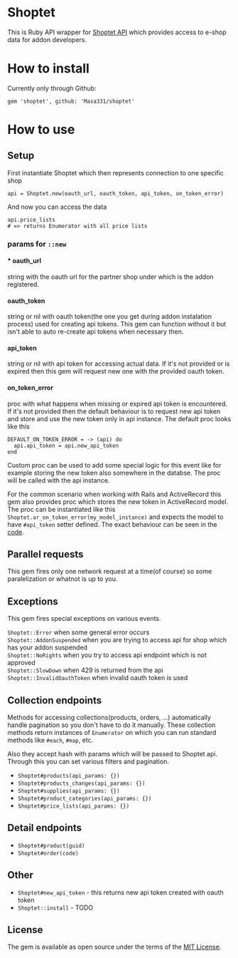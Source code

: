 # Shoptet

This is Ruby API wrapper for [Shoptet API](https://shoptet.docs.apiary.io) which provides access to e-shop data for addon developers.

# How to install

Currently only through Github:
```
gem 'shoptet', github: 'Masa331/shoptet'
```

# How to use

## Setup

First instantiate Shoptet which then represents connection to one specific shop
```
api = Shoptet.new(oauth_url, oauth_token, api_token, on_token_error)
```
And now you can access the data
```
api.price_lists
# => returns Enumerator with all price lists

```
### params for `::new`

#### * oauth_url
string with the oauth url for the partner shop under which is the addon registered.

#### oauth_token
string or nil with oauth token(the one you get during addon instalation process) used for creating api tokens. This gem can function without it but isn't able to auto re-create api tokens when necessary then.

#### api_token
string or nil with api token for accessing actual data. If it's not provided or is expired then this gem will request new one with the provided oauth token.

#### on_token_error
proc with what happens when missing or expired api token is encountered. If it's not provided then the default behaviour is to request new api token and store and use the new token only in api instance. The default proc looks like this
```
DEFAULT_ON_TOKEN_ERROR = -> (api) do
  api.api_token = api.new_api_token
end
```

Custom proc can be used to add some special logic for this event like for example storing the new token also somewhere in the databse. The proc will be called with the api instance.

For the common scenario when working with Rails and ActiveRecord this gem also provides proc which stores the new token in ActiveRecord model. The proc can be instantiated like this `Shoptet.ar_on_token_error(my_model_instance)` and expects the model to have `#api_token` setter defined. The exact behaviour can be seen in the [code]().

## Parallel requests

This gem fires only one network request at a time(of course) so some paralelization or whatnot is up to you.

## Exceptions

This gem fires special exceptions on various events.

`Shoptet::Error` when some general error occurs  
`Shoptet::AddonSuspended` when you are trying to access api for shop which has your addon suspended  
`Shoptet::NoRights` when you try to access api endpoint which is not approved  
`Shoptet::SlowDown` when 429 is returned from the api  
`Shoptet::InvalidOauthToken` when invalid oauth token is used

## Collection endpoints

Methods for accessing collections(products, orders, ...) automatically handle pagination so you don't have to do it manually. These collection methods return instances of `Enumerator` on which you can run standard methods like `#each`, `#map`, etc.

Also they accept hash with params which will be passed to Shoptet api. Through this you can set various filters and pagination.

* `Shoptet#products(api_params: {})`
* `Shoptet#products_changes(api_params: {})`
* `Shoptet#supplies(api_params: {})`
* `Shoptet#product_categories(api_params: {})`
* `Shoptet#price_lists(api_params: {})`

## Detail endpoints

* `Shoptet#product(guid)`
* `Shoptet#order(code)`

## Other

* `Shoptet#new_api_token` - this returns new api token created with oauth token
* `Shoptet::install` - TODO

## License

The gem is available as open source under the terms of the [MIT License](https://opensource.org/licenses/MIT).
